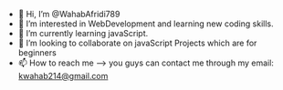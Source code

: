 - 👋 Hi, I’m @WahabAfridi789
- 👀 I’m interested in WebDevelopment and learning new coding skills.
- 🌱 I’m currently learning javaScript.
- 💞️ I’m looking to collaborate on javaScript Projects which are for beginners
- 📫 How to reach me --> you guys can contact me through my email: kwahab214@gmail.com

<!---
WahabAfridi789/WahabAfridi789 is a ✨ special ✨ repository because its `README.md` (this file) appears on your GitHub profile.
You can click the Preview link to take a look at your changes.
--->
